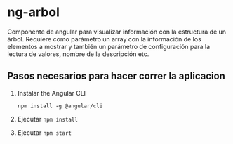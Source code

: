 # ng-arbol
Componente de angular para visualizar información con la estructura de un árbol.
Requiere como parámetro un array con la información de los elementos a mostrar y también un parámetro de configuración para la lectura de valores, nombre de la descripción etc.


## Pasos necesarios para hacer correr la aplicacion

1. Instalar the Angular CLI

    `npm install -g @angular/cli`

2. Ejecutar `npm install`

3. Ejecutar `npm start`